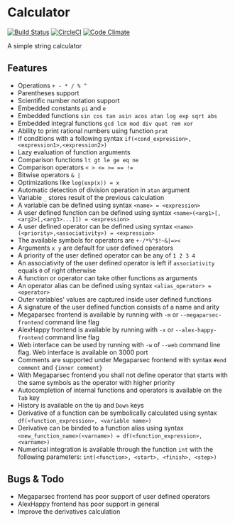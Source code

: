 # Calculator
[![Build Status](https://travis-ci.org/Abbath/Calculator.svg?branch=master)](https://travis-ci.org/Abbath/Calculator)
[![CircleCI](https://circleci.com/gh/Abbath/Calculator.svg?style=shield)](https://circleci.com/gh/Abbath/Calculator)
[![Code Climate](https://codeclimate.com/github/Abbath/Calculator/badges/gpa.svg)](https://codeclimate.com/github/Abbath/Calculator)

A simple string calculator

Features
--
* Operations `+ - * / % ^`
* Parentheses support
* Scientific number notation support
* Embedded constants `pi` and `e`
* Embedded functions `sin cos tan asin acos atan log exp sqrt abs`
* Embedded integral functions `gcd lcm mod div quot rem xor`
* Ability to print rational numbers using function `prat`
* If conditions with a following syntax `if(<cond_expression>,<expression1>,<expression2>)`
* Lazy evaluation of function arguments
* Comparison functions `lt gt le ge eq ne`
* Comparison operators `< > <= >= == !=`
* Bitwise operators `& |`
* Optimizations like `log(exp(x)) = x`
* Automatic detection of division operation in `atan` argument
* Variable `_` stores result of the previous calculation
* A variable can be defined using syntax `<name> = <expression>`
* A user defined function can be defined using syntax `<name>(<arg1>[,<arg2>[,<arg3>...]]) = <expression>`
* A user defined operator can be defined using syntax `<name>(<priority>,<associativity>) = <expression>`
* The available symbols for operators are `+-/*%^$!~&|=><`
* Arguments `x y` are default for user defined operators
* A priority of the user defined operator can be any of `1 2 3 4`
* An associativity of the user defined operator is left if `associativity` equals `0` of right otherwise
* A function or operator can take other functions as arguments
* An operator alias can be defined using syntax `<alias_operator> = <operator>`
* Outer variables' values are captured inside user defined functions
* A signature of the user defined function consists of a name and arity
* Megaparsec frontend is available by running with `-m` or `--megaparsec-frontend` command line flag
* AlexHappy frontend is available by running with `-x` or `--alex-happy-frontend` command line flag
* Web interface can be used by running with `-w` of `--web` command line flag. Web interface is available on 3000 port
* Comments are supported under Megaparsec frontend with syntax `#end comment` and `{inner comment}`
* With Megaparsec frontend you shall not define operator that starts with the same symbols as the operator with higher priority
* Autocompletion of internal functions and operators is available on the `Tab` key
* History is available on the `Up` and `Down` keys
* Derivative of a function can be symbolically calculated using syntax `df(<function_expression>, <variable name>)`
* Derivative can be binded to a function alias using syntax `<new_function_name>(<varname>) = df(<function_expression>, <varname>)`
* Numerical integration is available through the function `int` with the following parameters: `int(<function>, <start>, <finish>, <step>)`

Bugs & Todo
--
* Megaparsec frontend has poor support of user defined operators
* AlexHappy frontend has poor support in general
* Improve the derivatives calculation

